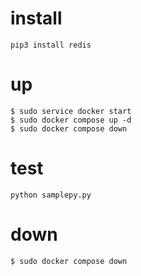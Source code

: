# install
```
pip3 install redis
```

# up
```
$ sudo service docker start
$ sudo docker compose up -d
$ sudo docker compose down
```

# test
```
python samplepy.py
```

# down
```
$ sudo docker compose down
```


